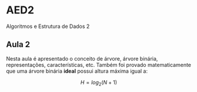 # AED2
Algoritmos e Estrutura de Dados 2

## Aula 2

Nesta aula é apresentado o conceito de árvore, árvore binária, representações, características, etc.
Também foi provado matematicamente que uma árvore binária **ideal** possui altura máxima igual a:

$$H = log_2(N + 1)$$

